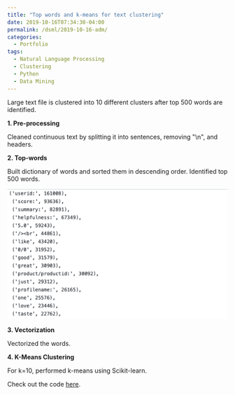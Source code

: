 ```yaml
---
title: "Top words and k-means for text clustering"
date: 2019-10-16T07:34:30-04:00
permalink: /dsml/2019-10-16-adm/
categories:
  - Portfolio
tags:
  - Natural Language Processing
  - Clustering
  - Python
  - Data Mining
---
```

Large text file is clustered into 10 different clusters after top 500 words are identified.

**1. Pre-processing**

Cleaned continuous text by splitting it into sentences, removing "\n", and headers.

**2. Top-words**

Built dictionary of words and sorted them in descending order. Identified top 500 words.

<img src="/assets/images/advanced-data-mining/HW2.png?raw=true"/>

**3. Vectorization**

Vectorized the words.

**4. K-Means Clustering**

For k=10, performed k-means using Scikit-learn.

Check out the code [here](https://github.com/Advaitiyer/advanced-data-mining/tree/master/HW2).
